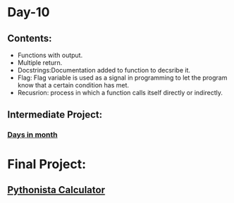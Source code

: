 # Day-10
## Contents:
* Functions with output.
* Multiple return.
* Docstrings:Documentation added to function to decsribe it.
* Flag: Flag variable is used as a signal in programming to let the program know that a certain condition has met.
* Recusrion:  process in which a function calls itself directly or indirectly.

## Intermediate Project: 
### [Days in month]()

# Final Project:
## [Pythonista Calculator](https://github.com/govindrathore27/100-Days-Of_Python/blob/main/Day-010/Pythonista%20Calculator/Calculator.ipynb)
